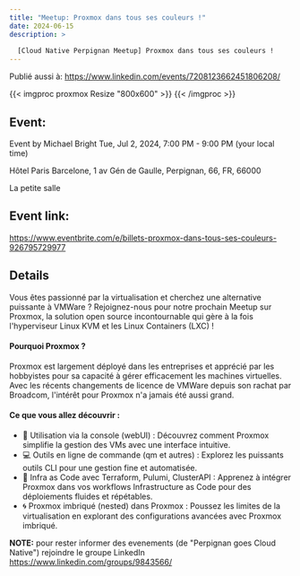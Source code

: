 ```yaml
---
title: "Meetup: Proxmox dans tous ses couleurs !"
date: 2024-06-15
description: >
  
  [Cloud Native Perpignan Meetup] Proxmox dans tous ses couleurs !
---
```


Publié aussi à:
https://www.linkedin.com/events/7208123662451806208/

{{< imgproc proxmox Resize "800x600" >}} {{< /imgproc >}}

## Event:
Event by Michael Bright
Tue, Jul 2, 2024, 7:00 PM - 9:00 PM (your local time)

Hôtel Paris Barcelone, 1 av Gén de Gaulle, Perpignan, 66, FR, 66000

La petite salle

## Event link:
https://www.eventbrite.com/e/billets-proxmox-dans-tous-ses-couleurs-926795729977

## Details
Vous êtes passionné par la virtualisation et cherchez une alternative puissante à VMWare ? Rejoignez-nous pour notre prochain Meetup sur Proxmox, la solution open source incontournable qui gère à la fois l'hyperviseur Linux KVM et les Linux Containers (LXC) !

#### Pourquoi Proxmox ?
Proxmox est largement déployé dans les entreprises et apprécié par les hobbyistes pour sa capacité à gérer efficacement les machines virtuelles. Avec les récents changements de licence de VMWare depuis son rachat par Broadcom, l'intérêt pour Proxmox n'a jamais été aussi grand.

#### Ce que vous allez découvrir :
- 🔧 Utilisation via la console (webUI) : Découvrez comment Proxmox simplifie la gestion des VMs avec une interface intuitive.
- 💻 Outils en ligne de commande (qm et autres) : Explorez les puissants outils CLI pour une gestion fine et automatisée.
- 🚀 Infra as Code avec Terraform, Pulumi, ClusterAPI : Apprenez à intégrer Proxmox dans vos workflows Infrastructure as Code pour des déploiements fluides et répétables.
- 🌀 Proxmox imbriqué (nested) dans Proxmox : Poussez les limites de la virtualisation en explorant des configurations avancées avec Proxmox imbriqué.

**NOTE:** pour rester informer des evenements (de "Perpignan goes Cloud Native") rejoindre le groupe LinkedIn https://www.linkedin.com/groups/9843566/


